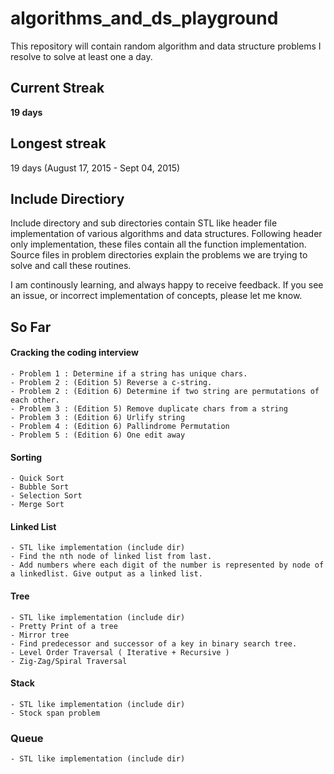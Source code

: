 # algorithms_and_ds_playground
This repository will contain random algorithm and data structure problems I resolve to solve at least one a day.

## Current Streak
**19 days**
## Longest streak
19 days (August 17, 2015 - Sept 04, 2015)

## Include Directiory
Include directory and sub directories contain STL like header file implementation of various algorithms and data structures. Following header only implementation,
these files contain all the function implementation. Source files in problem directories explain the problems we are trying to solve and call these routines.

I am continously learning, and always happy to receive feedback. If you see an issue, or incorrect implementation of concepts,
please let me know.

## So Far

#### Cracking the coding interview
    - Problem 1 : Determine if a string has unique chars.
    - Problem 2 : (Edition 5) Reverse a c-string.
    - Problem 2 : (Edition 6) Determine if two string are permutations of each other.
    - Problem 3 : (Edition 5) Remove duplicate chars from a string
    - Problem 3 : (Edition 6) Urlify string
    - Problem 4 : (Edition 6) Pallindrome Permutation
    - Problem 5 : (Edition 6) One edit away
#### Sorting
    - Quick Sort
    - Bubble Sort
    - Selection Sort
    - Merge Sort
#### Linked List
    - STL like implementation (include dir)
    - Find the nth node of linked list from last.
    - Add numbers where each digit of the number is represented by node of a linkedlist. Give output as a linked list.
#### Tree
    - STL like implementation (include dir)
    - Pretty Print of a tree
    - Mirror tree
    - Find predecessor and successor of a key in binary search tree.
    - Level Order Traversal ( Iterative + Recursive )
    - Zig-Zag/Spiral Traversal
#### Stack
    - STL like implementation (include dir)
    - Stock span problem 
### Queue
    - STL like implementation (include dir)
